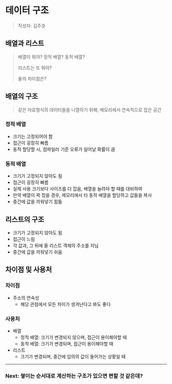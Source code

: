 # 데이터 구조

> 작성자: 김주호



## 배열과 리스트
>배열이 뭐야? 정적 배열? 동적 배열?
>
>리스트는 또 뭐야?
>
>둘의 차이점은?




## 배열의 구조

> 같은 자료형식의 데이터들을 나열하기 위해, 메모리에서 연속적으로 잡은 공간

### 정적 배열

- 크기는 고정되어야 함
- 접근이 굉장히 빠름
- 동적 할당할 시, 컴파일러 기준 오류가 일어날 확률이 큼

### 동적 배열

- 크기가 고정되지 않아도 됨
- 접근이 굉장히 빠름
- 실제 사용 크기보다 사이즈를 더 잡음, 배열을 늘려야 할 때를 대비하여
- 만약 배열이 꽉 찼을 경우, 메모리에서 타 동적 배열을 할당하고 값들을 복사
- 중간에 값을 끼워넣기 힘듦



## 리스트의 구조

- 크기가 고정되지 않아도 됨
- 접근이 느림
- 각 값과, 그 뒤에 올 리스트 객체의 주소를 지님
- 중간에 값을 끼워넣기 쉬움



## 차이점 및 사용처

### 차이점

- 주소의 연속성
  - 해당 관점에서 모든 차이가 생겨난다고 봐도 좋다

### 사용처

- 배열
  - 정적 배열: 크기가 변경되지 않으며, 접근이 용이해야할 때
  - 동적 배열: 크기가 변경되며, 접근이 용이해야할 때
- 리스트
  - 크기가 변경되며, 중간에 임의의 값이 들어가는 상황일 때



---

### Next: 쌓이는 순서대로 계산하는 구조가 있으면 편할 것 같은데?
